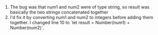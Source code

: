 <ol>
    <li>The bug was that num1 and num2 were of type string, so result was 
    basically the two strings concatenated together</li>
    <li>I'd fix it by converting num1 and num2 to integers before adding them 
    together. I changed line 10 to `let result = Number(num1) + Number(num2)`.</li>
</ol>